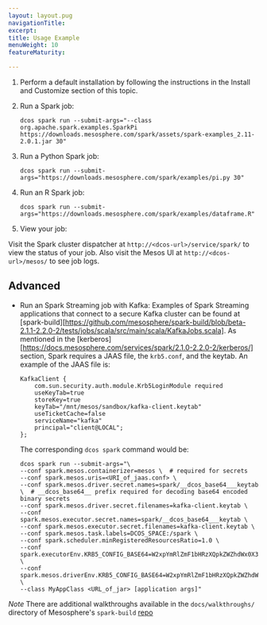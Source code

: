 ```yaml
---
layout: layout.pug
navigationTitle: 
excerpt:
title: Usage Example 
menuWeight: 10
featureMaturity:

---
```


1.  Perform a default installation by following the instructions in the Install and Customize section of this topic.

1.  Run a Spark job:

        dcos spark run --submit-args="--class org.apache.spark.examples.SparkPi https://downloads.mesosphere.com/spark/assets/spark-examples_2.11-2.0.1.jar 30"

1.  Run a Python Spark job:

        dcos spark run --submit-args="https://downloads.mesosphere.com/spark/examples/pi.py 30"

1.  Run an R Spark job:

        dcos spark run --submit-args="https://downloads.mesosphere.com/spark/examples/dataframe.R"

1.  View your job:

Visit the Spark cluster dispatcher at `http://<dcos-url>/service/spark/` to view the status of your job. Also visit the Mesos UI at `http://<dcos-url>/mesos/` to see job logs.

## Advanced

*   Run an Spark Streaming job with Kafka: Examples of Spark Streaming applications that connect to a secure Kafka cluster can be found at [spark-build][https://github.com/mesosphere/spark-build/blob/beta-2.1.1-2.2.0-2/tests/jobs/scala/src/main/scala/KafkaJobs.scala]. As mentioned in the [kerberos][https://docs.mesosphere.com/services/spark/2.1.0-2.2.0-2/kerberos/] section, Spark requires a JAAS file, the `krb5.conf`, and the keytab. An example of the JAAS file is: 
        
        KafkaClient {
            com.sun.security.auth.module.Krb5LoginModule required
            useKeyTab=true
            storeKey=true
            keyTab="/mnt/mesos/sandbox/kafka-client.keytab"
            useTicketCache=false
            serviceName="kafka"
            principal="client@LOCAL";
        };
    
    The corresponding `dcos spark` command would be: 

        dcos spark run --submit-args="\
        --conf spark.mesos.containerizer=mesos \  # required for secrets
        --conf spark.mesos.uris=<URI_of_jaas.conf> \
        --conf spark.mesos.driver.secret.names=spark/__dcos_base64___keytab \  # __dcos_base64__ prefix required for decoding base64 encoded binary secrets
        --conf spark.mesos.driver.secret.filenames=kafka-client.keytab \
        --conf spark.mesos.executor.secret.names=spark/__dcos_base64___keytab \
        --conf spark.mesos.executor.secret.filenames=kafka-client.keytab \
        --conf spark.mesos.task.labels=DCOS_SPACE:/spark \ 
        --conf spark.scheduler.minRegisteredResourcesRatio=1.0 \
        --conf spark.executorEnv.KRB5_CONFIG_BASE64=W2xpYmRlZmF1bHRzXQpkZWZhdWx0X3JlYWxtID0gTE9DQUwKCltyZWFsbXNdCiAgTE9DQUwgPSB7CiAgICBrZGMgPSBrZGMubWFyYXRob24uYXV0b2lwLmRjb3MudGhpc2Rjb3MuZGlyZWN0b3J5OjI1MDAKICB9Cg== \
        --conf spark.mesos.driverEnv.KRB5_CONFIG_BASE64=W2xpYmRlZmF1bHRzXQpkZWZhdWx0X3JlYWxtID0gTE9DQUwKCltyZWFsbXNdCiAgTE9DQUwgPSB7CiAgICBrZGMgPSBrZGMubWFyYXRob24uYXV0b2lwLmRjb3MudGhpc2Rjb3MuZGlyZWN0b3J5OjI1MDAKICB9Cg== \
        --class MyAppClass <URL_of_jar> [application args]"



*Note* There are additional walkthroughs available in the `docs/walkthroughs/` directory of Mesosphere's `spark-build` [repo](https://github.com/mesosphere/spark-build/docs/walkthroughs/)
